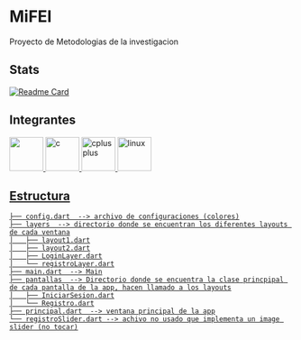 # MiFEI
Proyecto de Metodologias de la investigacion


## Stats
[![Readme Card](https://github-readme-stats.vercel.app/api/pin/?username=ic4rta&repo=MiFEI&theme=tokyonight&show_icons=true)](https://github.com/ic4rta/MiFEI)

## Integrantes

<a href="https://github.com/ic4rta" target="_blank" rel="noreferrer"> <img src="https://avatars.githubusercontent.com/ic4rta" width="60" height="60"/> </a> 
<a href="https://github.com/MycW3" target="_blank" rel="noreferrer"> <img src="https://avatars.githubusercontent.com/MycW3" alt="c" width="60" height="60"/>
<a href="https://github.com/AlanAHD" target="_blank" rel="noreferrer"> <img src="https://avatars.githubusercontent.com/AlanAHD" alt="cplusplus" width="60" height="60"/>
<a href="https://github.com/Khris26" target="_blank" rel="noreferrer"> <img src="https://avatars.githubusercontent.com/Khris26" alt="linux" width="60" height="60"/> 

## Estructura
```
├── config.dart  --> archivo de configuraciones (colores)
├── layers  --> directorio donde se encuentran los diferentes layouts de cada ventana
│   ├── layout1.dart
│   ├── layout2.dart
│   ├── LoginLayer.dart
│   └── registroLayer.dart
├── main.dart  --> Main
├── pantallas  --> Directorio donde se encuentra la clase princpipal de cada pantalla de la app, hacen llamado a los layouts
│   ├── IniciarSesion.dart
│   └── Registro.dart
├── principal.dart  --> ventana principal de la app
└── registroSlider.dart --> achivo no usado que implementa un image slider (no tocar)
```

